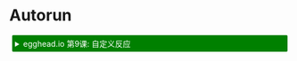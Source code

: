 # Autorun

<details>
    <summary style="color: white; background:green;padding:5px;margin:5px;border-radius:2px">egghead.io 第9课: 自定义反应</summary>
    <br>
    <div style="padding:5px;">
        <iframe style="border: none;" width=760 height=427  src="https://egghead.io/lessons/react-write-custom-mobx-reactions-with-when-and-autorun/embed" />
    </div>
    <a style="font-style:italic;padding:5px;margin:5px;"  href="https://egghead.io/lessons/react-write-custom-mobx-reactions-with-when-and-autorun">在 egghead.io 上观看</a>
</details>

当你想创建一个响应式函数，而该函数本身永远不会有观察者时,可以使用 `mobx.autorun`。
这通常是当你需要从反应式代码桥接到命令式代码的情况，例如打印日志、持久化或者更新UI的代码。
当使用 `autorun` 时，所提供的函数总是立即被触发一次，然后每次它的依赖关系改变时会再次被触发。
相比之下，`computed(function)` 创建的函数只有当它有自己的观察者时才会重新计算，否则它的值会被认为是不相关的。
经验法则：如果你有一个函数应该自动运行，但不会产生一个新的值，请使用`autorun`。
其余情况都应该使用 `computed`。 Autoruns 是关于 _启动效果_ (initiating effects) 的 ，而不是产生新的值。
如果字符串作为第一个参数传递给 `autorun` ，它将被用作调试名。

autorun的返回值是一个清理函数（disposer function），当你不需要 autorun 继续运行的时候，可以用这个清理函数来停止 autorun。传递给 autorun 的函数在调用时会被 autorun 传递唯一一个参数，即当前 reaction(autorun)，可用于在执行期间清理 autorun。这意味着有两种方式在需要的时候停止 autorun。

```javascript
const disposer = autorun( reaction => { /* do some stuff */ } );
disposer();

// 或者

autorun( reaction => {
  /* do some stuff */
  reaction.dispose();
} );
```

就像 [`@ observer` 装饰器/函数](./ observer-component.md)，`autorun` 只会观察在执行提供的函数时所使用的数据。

```javascript
var numbers = observable([1,2,3]);
var sum = computed(() => numbers.reduce((a, b) => a + b, 0));

var disposer = autorun(() => console.log(sum.get()));
// 输出 '6'
numbers.push(4);
// 输出 '10'

disposer();
numbers.push(5);
// 不会再输出任何值。`sum` 不会再重新计算。
```

## 选项

Autorun 接收第二个参数，它是一个参数对象，有如下可选的参数:

* `delay`: 可用于对效果函数进行去抖动的数字(以毫秒为单位)。如果是 0(默认值) 的话，那么不会进行去抖。
* `name`: 字符串，用于在例如像 [`spy`](spy.md) 这样事件中用作此 reaction 的名称。
* `onError`: 用来处理 reaction 的错误，而不是传播它们。
* `scheduler`: 设置自定义调度器以决定如何调度 autorun 函数的重新运行

## `delay` 选项

```javascript
autorun(() => {
    // 假设 profile.asJson 返回的是 observable Json 表示，
    // 每次变化时将其发送给服务器，但发送前至少要等300毫秒。
    // 当发送后，profile.asJson 的最新值会被使用。
	sendProfileToServer(profile.asJson);
}, { delay: 300 });
```

## `onError` 选项

在 autorun 和所有其他类型 reaction 中抛出的异常会被捕获并打印到控制台，但不会将异常传播回原始导致异常的代码。
这是为了确保一个异常中的 reaction 不会阻止其他可能不相关的 reaction 的预定执行。
这也允许 reaction 从异常中恢复; 抛出异常不会破坏 MobX的跟踪，因此如果除去异常的原因，reaction 的后续运行可能会再次正常完成。

可以通过提供 `onError` 选项来覆盖 Reactions 的默认日志行为。
示例:

```javascript
const age = observable.box(10)

const dispose = autorun(() => {
    if (age.get() < 0)
        throw new Error("Age should not be negative")
    console.log("Age", age.get())
}, {
    onError(e) {
        window.alert("Please enter a valid age")
    }
})
```

一个全局的 onError 处理方法可以使用 `onReactionError(handler)` 来设置。这在测试或监控中很有用。
